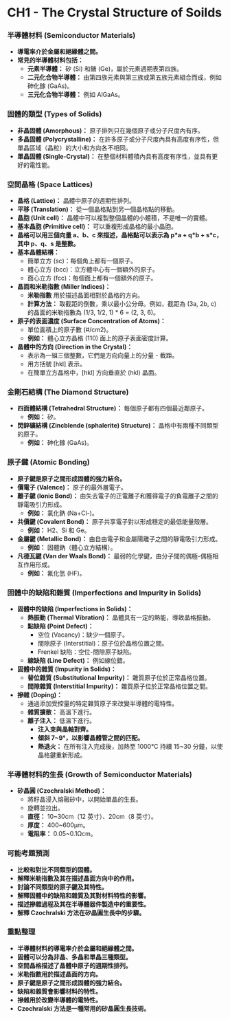 # CH1 - The Crystal Structure of Soilds

### 半導體材料 (Semiconductor Materials)

*   **導電率介於金屬和絕緣體之間。** 
*   **常見的半導體材料包括：**
    *   **元素半導體：** 矽 (Si) 和鍺 (Ge)，屬於元素週期表第四族。
    *   **二元化合物半導體：** 由第四族元素與第三族或第五族元素組合而成，例如砷化鎵 (GaAs)。
    *   **三元化合物半導體：** 例如 AlGaAs。

### 固體的類型 (Types of Solids)

*   **非晶固體 (Amorphous)：** 原子排列只在幾個原子或分子尺度內有序。
*   **多晶固體 (Polycrystalline)：** 在許多原子或分子尺度內具有高度有序性，但單晶區域（晶粒）的大小和方向各不相同。
*   **單晶固體 (Single-Crystal)：** 在整個材料體積內具有高度有序性，並具有更好的電性能。

### 空間晶格 (Space Lattices)

*   **晶格 (Lattice)：** 晶體中原子的週期性排列。
*   **平移 (Translation)：** 從一個晶格點到另一個晶格點的移動。
*   **晶胞 (Unit cell)：** 晶體中可以複製整個晶體的小體積，不是唯一的實體。
*   **基本晶胞 (Primitive cell)：** 可以重複形成晶格的最小晶胞。
*   **晶格可以用三個向量 a、b、c 來描述，晶格點可以表示為 p\*a + q\*b + s\*c，其中 p、q、s 是整數。**
*   **基本晶體結構：**
    *   簡單立方 (sc)：每個角上都有一個原子。
    *   體心立方 (bcc)：立方體中心有一個額外的原子。
    *   面心立方 (fcc)：每個面上都有一個額外的原子。
*   **晶面和米勒指數 (Miller Indices)：**
    *   **米勒指數** 用於描述晶面相對於晶格的方向。
    *   **計算方法：** 取截距的倒數，乘以最小公分母。例如，截距為 (3a, 2b, c) 的晶面的米勒指數為 (1/3, 1/2, 1) \* 6 = (2, 3, 6)。
*   **原子的表面濃度 (Surface Concentration of Atoms)：**
    *   單位面積上的原子數 (#/cm2)。
    *   **例如：** 體心立方晶格 (110) 面上的原子表面密度計算。
*   **晶體中的方向 (Direction in the Crystal)：**
    *   表示為一組三個整數，它們是方向向量上的分量 - 截距。
    *   用方括號 [hkl] 表示。
    *   在簡單立方晶格中，[hkl] 方向垂直於 (hkl) 晶面。

### 金剛石結構 (The Diamond Structure)

*   **四面體結構 (Tetrahedral Structure)：** 每個原子都有四個最近鄰原子。
    *   **例如：** 矽。
*   **閃鋅礦結構 (Zincblende (sphalerite) Structure)：** 晶格中有兩種不同類型的原子。
    *   **例如：** 砷化鎵 (GaAs)。

### 原子鍵 (Atomic Bonding)

*   **原子鍵是原子之間形成固體的強力結合。**
*   **價電子 (Valence)：** 原子的最外層電子。
*   **離子鍵 (Ionic Bond)：** 由失去電子的正電離子和獲得電子的負電離子之間的靜電吸引力形成。
    *   **例如：** 氯化鈉 (Na+Cl-)。
*   **共價鍵 (Covalent Bond)：** 原子共享電子對以形成穩定的最低能量殼層。
    *   **例如：** H2、Si 和 Ge。
*   **金屬鍵 (Metallic Bond)：** 由自由電子和金屬陽離子之間的靜電吸引力形成。
    *   **例如：** 固體鈉（體心立方結構）。
*   **凡德瓦鍵 (Van der Waals Bond)：** 最弱的化學鍵，由分子間的偶極-偶極相互作用形成。
    *   **例如：** 氟化氫 (HF)。

### 固體中的缺陷和雜質 (Imperfections and Impurity in Solids)

*   **固體中的缺陷 (Imperfections in Solids)：**
    *   **熱振動 (Thermal Vibration)：** 晶體具有一定的熱能，導致晶格振動。
    *   **點缺陷 (Point Defect)：**
        *   空位 (Vacancy)：缺少一個原子。
        *   間隙原子 (Interstitial)：原子位於晶格位置之間。
        *   Frenkel 缺陷：空位-間隙原子缺陷。
    *   **線缺陷 (Line Defect)：** 例如線位錯。
*   **固體中的雜質 (Impurity in Solids)：**
    *   **替位雜質 (Substitutional Impurity)：** 雜質原子位於正常晶格位置。
    *   **間隙雜質 (Interstitial Impurity)：** 雜質原子位於正常晶格位置之間。
*   **摻雜 (Doping)：**
    *   通過添加受控量的特定雜質原子來改變半導體的電特性。
    *   **雜質擴散：** 高溫下進行。
    *   **離子注入：** 低溫下進行。
        *   **注入束與晶軸對齊。**
        *   **傾斜 7~9°，以影響晶體管之間的匹配。**
        *   **熱退火：** 在所有注入完成後，加熱至 1000°C 持續 15~30 分鐘，以使晶格鍵重新形成。

### 半導體材料的生長 (Growth of Semiconductor Materials)

*   **矽晶圓 (Czochralski Method)：**
    *   將籽晶浸入熔融矽中，以開始單晶的生長。
    *   旋轉並拉出。
    *   **直徑：** 10~30cm（12 英寸）、20cm（8 英寸）。
    *   **厚度：** 400~600µm。
    *   **電阻率：** 0.05~0.1Ωcm。

### 可能考題預測

*   **比較和對比不同類型的固體。**
*   **解釋米勒指數及其在描述晶面方向中的作用。**
*   **討論不同類型的原子鍵及其特性。**
*   **解釋固體中的缺陷和雜質及其對材料特性的影響。**
*   **描述摻雜過程及其在半導體器件製造中的重要性。**
*   **解釋 Czochralski 方法在矽晶圓生長中的步驟。**

### 重點整理

*   **半導體材料的導電率介於金屬和絕緣體之間。**
*   **固體可以分為非晶、多晶和單晶三種類型。**
*   **空間晶格描述了晶體中原子的週期性排列。**
*   **米勒指數用於描述晶面的方向。**
*   **原子鍵是原子之間形成固體的強力結合。**
*   **缺陷和雜質會影響材料的特性。**
*   **摻雜用於改變半導體的電特性。**
*   **Czochralski 方法是一種常用的矽晶圓生長技術。**
